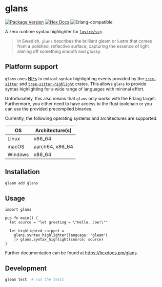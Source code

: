 # glans

[![Package Version](https://img.shields.io/hexpm/v/glans)](https://hex.pm/packages/glans)
[![Hex Docs](https://img.shields.io/badge/hex-docs-ffaff3)](https://hexdocs.pm/glans/)
![Erlang-compatible](https://img.shields.io/badge/target-erlang-b83998)

A zero runtime syntax highlighter for [`lustre/ssg`](https://github.com/lustre-labs/ssg).

> In Swedish, `glans` describes the brilliant gleam or lustre that comes from a polished, reflective surface, capturing the essence of light shining off something smooth and glossy.

## Platform support

`glans` uses [NIFs](https://www.erlang.org/doc/system/nif) to extract syntax highlighting events provided by the [`tree-sitter`](https://crates.io/crates/tree-sitter) and [`tree-sitter-highlight`](https://crates.io/crates/tree-sitter-highlight) crates. This allows `glans` to provide syntax highlighting for a wide range of languages with minimal effort.

Unfortunately, this also means that `glans` only works with the Erlang target. Furthermore, you either need to have access to the Rust toolchain or you can use the provided precompiled binaries.

Currently, the following operating systems and architectures are supported:

| OS      | Architecture(s) |
| ------- | --------------- |
| Linux   | x86_64          |
| macOS   | aarch64, x86_64 |
| Windows | x86_64          |

## Installation

```sh
gleam add glans
```

## Usage

```gleam
import glans

pub fn main() {
  let source = "let greeting = \"Hello, Joe!\""

  let highlighted_snippet =
    glans.syntax_highlighter(language: "gleam")
    |> glans.syntax_highlight(source: source)
}
```

Further documentation can be found at <https://hexdocs.pm/glans>.

## Development

```sh
gleam test  # run the tests
```

